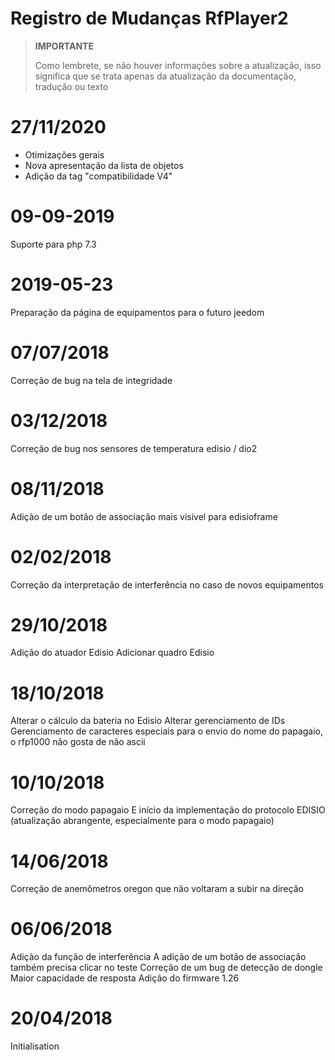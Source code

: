 # Registro de Mudanças RfPlayer2

>**IMPORTANTE**
>
>Como lembrete, se não houver informações sobre a atualização, isso significa que se trata apenas da atualização da documentação, tradução ou texto

# 27/11/2020

- Otimizações gerais
- Nova apresentação da lista de objetos
- Adição da tag "compatibilidade V4"

# 09-09-2019

Suporte para php 7.3

# 2019-05-23

Preparação da página de equipamentos para o futuro jeedom

# 07/07/2018

Correção de bug na tela de integridade

# 03/12/2018

Correção de bug nos sensores de temperatura edisio / dio2

# 08/11/2018

Adição de um botão de associação mais visível para edisioframe

# 02/02/2018

Correção da interpretação de interferência no caso de novos equipamentos

# 29/10/2018

Adição do atuador Edisio
Adicionar quadro Edisio

# 18/10/2018
Alterar o cálculo da bateria no Edisio
Alterar gerenciamento de IDs
Gerenciamento de caracteres especiais para o envio do nome do papagaio, o rfp1000 não gosta de não ascii

# 10/10/2018

Correção do modo papagaio
E início da implementação do protocolo EDISIO (atualização abrangente, especialmente para o modo papagaio)

# 14/06/2018

Correção de anemômetros oregon que não voltaram a subir na direção

# 06/06/2018

Adição da função de interferência
A adição de um botão de associação também precisa clicar no teste
Correção de um bug de detecção de dongle
Maior capacidade de resposta
Adição do firmware 1.26

# 20/04/2018

Initialisation
